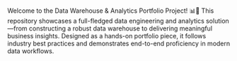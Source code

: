 Welcome to the Data Warehouse & Analytics Portfolio Project! 
📊🚀 This repository showcases a full-fledged data engineering and analytics solution—from constructing a robust data warehouse to delivering meaningful business insights.
Designed as a hands-on portfolio piece, it follows industry best practices and demonstrates end-to-end proficiency in modern data workflows.
